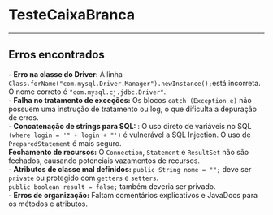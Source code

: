 # TesteCaixaBranca
<hr>
<h2> Erros encontrados</h2>
<b> - Erro na classe do Driver: </b> A linha <code>Class.forName("com.mysql.Driver.Manager").newInstance();</code>está incorreta. O nome correto é <code>"com.mysql.cj.jdbc.Driver"</code>.<br>
<b> - Falha no tratamento de exceções:</b> Os blocos <code>catch (Exception e)</code> não possuem uma instrução de tratamento ou log, o que dificulta a depuração de erros.<br>
<b> - Concatenação de strings para SQL: </b>: O uso direto de variáveis no SQL <code>(where login = '" + login + "')</code> é vulnerável a SQL Injection. O uso de <code>PreparedStatement</code> é mais seguro.<br>
<b>Fechamento de recursos:</b> O <code>Connection</code>, <code>Statement</code> e <code>ResultSet</code> não são fechados, causando potenciais vazamentos de recursos.<br>
<b> - Atributos de classe mal definidos: </b> <code>public String nome = "";</code> deve ser <code>private</code> ou protegido com <code>getters</code> e <code>setters</code>.<br>
<code>public boolean result = false;</code> também deveria ser privado.<br>
<b> - Erros de organização:</b> Faltam comentários explicativos e JavaDocs para os métodos e atributos.